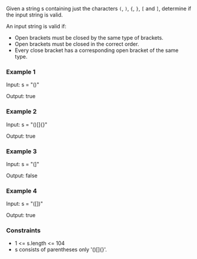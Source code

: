 Given a string s containing just the characters `(`, `)`, `{`, `}`, `[` and `]`, determine if the input string is valid.

An input string is valid if:

- Open brackets must be closed by the same type of brackets.
- Open brackets must be closed in the correct order.
- Every close bracket has a corresponding open bracket of the same type.


### Example 1

Input: s = "()"

Output: true

### Example 2

Input: s = "()[]{}"

Output: true

### Example 3

Input: s = "(]"

Output: false

### Example 4

Input: s = "([])"

Output: true

### Constraints

- 1 <= s.length <= 104
- s consists of parentheses only '()[]{}'.
